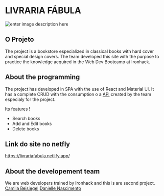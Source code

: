 # LIVRARIA FÁBULA
![enter image description here](https://raw.githubusercontent.com/daniellenasc/projeto-livraria-fabula/main/src/assets/logo-livrariaFabula.png)
## O Projeto 
The project is a bookstore especialized in classical books with hard cover and special design covers. 
The team developed this site with the purpose to practice the knowledge acquired in the Web Dev Bootcamp at Ironhack.

## About the programming

The project has developed in SPA with the use of React and Material UI. 
It has a complete CRUD with the consumption o a [API](https://ironrest.herokuapp.com/livrariaFabula) created by the team especialy for the project. 

Its features !  

-   Search books
-   Add and Edit books
-   Delete books

## Link do site no netfly

https://livrariafabula.netlify.app/

## About the developement team 
We are web developers trained by Ironhack and this is are second project.  
[Camila Beisiegel](https://github.com/CPBeisiegel)
[Danielle Nascimento](https://github.com/daniellenasc)